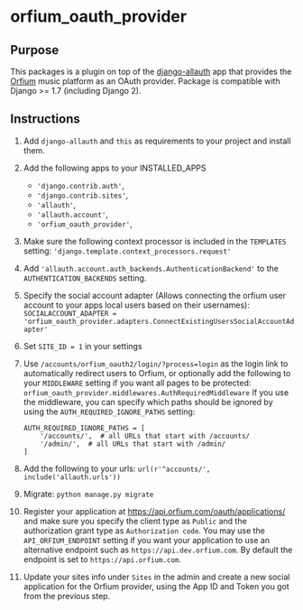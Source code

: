 # orfium\_oauth\_provider

## Purpose
This packages is a plugin on top of the [django-allauth](https://www.intenct.nl/projects/django-allauth/) app that provides the [Orfium](https://www.orfium.com) music platform as an OAuth provider.
Package is compatible with Django >= 1.7 (including Django 2).

## Instructions
1. Add `django-allauth` and `this` as requirements to your project and install them.

2. Add the following apps to your INSTALLED_APPS
    * `'django.contrib.auth'`,
    * `'django.contrib.sites'`,
    * `'allauth'`,
    * `'allauth.account'`,
    * `'orfium_oauth_provider'`,

3. Make sure the following context processor is included in the `TEMPLATES` setting:
    `'django.template.context_processors.request'`

4. Add `'allauth.account.auth_backends.AuthenticationBackend'` to the `AUTHENTICATION_BACKENDS` setting.

5. Specify the social account adapter (Allows connecting the orfium user account to your apps local users based on their usernames):
	`SOCIALACCOUNT_ADAPTER = 'orfium_oauth_provider.adapters.ConnectExistingUsersSocialAccountAdapter'`
	
6. Set `SITE_ID = 1` in your settings

7. Use `/accounts/orfium_oauth2/login/?process=login` as the login link to automatically redirect users to Orfium,
    or optionally add the following to your `MIDDLEWARE` setting if you want all pages to be protected:
    `orfium_oauth_provider.middlewares.AuthRequiredMiddleware`
    If you use the middleware, you can specify which paths should be ignored by using the `AUTH_REQUIRED_IGNORE_PATHS` setting:

    ```
    AUTH_REQUIRED_IGNORE_PATHS = [
        '/accounts/',  # all URLs that start with /accounts/
        '/admin/',  # all URLs that start with /admin/
    ]
    ```

8. Add the following to your urls:
    `url(r'^accounts/', include('allauth.urls'))`

9. Migrate:
    `python manage.py migrate`

10. Register your application at https://api.orfium.com/oauth/applications/ and make sure you specify the client type as `Public`
and the authorization grant type as `Authorization code`.
You may use the `API_ORFIUM_ENDPOINT` setting if you want your application to use an alternative endpoint such as `https://api.dev.orfium.com`.
By default the endpoint is set to `https://api.orfium.com`.

11. Update your sites info under `Sites` in the admin and create a new social application for the Orfium provider,
using the App ID and Token you got from the previous step.